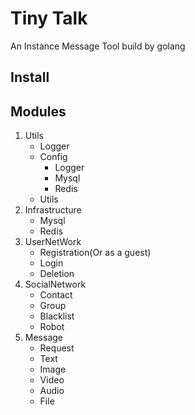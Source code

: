 # Tiny Talk
An Instance Message Tool build by golang

## Install

## Modules
1. Utils
    - Logger
    - Config
        - Logger
        - Mysql
        - Redis
    - Utils
2. Infrastructure
    - Mysql
    - Redis
3. UserNetWork
    - Registration(Or as a guest)
    - Login
    - Deletion
4. SocialNetwork  
    - Contact
    - Group
    - Blacklist
    - Robot
5. Message
    - Request 
    - Text
    - Image
    - Video
    - Audio
    - File